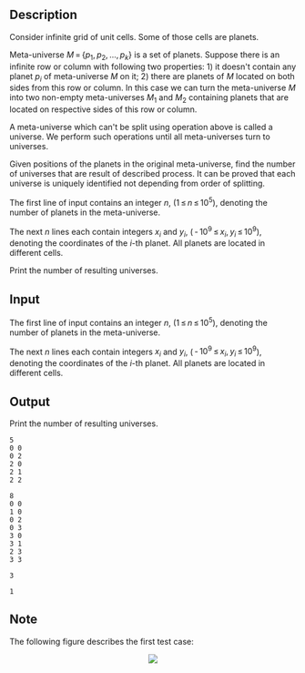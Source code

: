 ## Description

<div><p>Consider infinite grid of unit cells. Some of those cells are <span class="tex-font-style-it">planets</span>. </p><p><span class="tex-font-style-it">Meta-universe</span> <span class="tex-span"><i>M</i> = {<i>p</i><sub class="lower-index">1</sub>, <i>p</i><sub class="lower-index">2</sub>, ..., <i>p</i><sub class="lower-index"><i>k</i></sub>}</span> is a set of planets. Suppose there is an infinite row or column with following two properties: 1) it doesn't contain any planet <span class="tex-span"><i>p</i><sub class="lower-index"><i>i</i></sub></span> of meta-universe <span class="tex-span"><i>M</i></span> on it; 2) there are planets of <span class="tex-span"><i>M</i></span> located on both sides from this row or column. In this case we can turn the meta-universe <span class="tex-span"><i>M</i></span> into two non-empty meta-universes <span class="tex-span"><i>M</i><sub class="lower-index">1</sub></span> and <span class="tex-span"><i>M</i><sub class="lower-index">2</sub></span> containing planets that are located on respective sides of this row or column. </p><p>A meta-universe which can't be split using operation above is called a <span class="tex-font-style-it">universe</span>. We perform such operations until all meta-universes turn to universes.</p><p>Given positions of the planets in the original meta-universe, find the number of universes that are result of described process. It can be proved that each universe is uniquely identified not depending from order of splitting.</p></div><div class="input-specification"><p>The first line of input contains an integer <span class="tex-span"><i>n</i></span>, (<span class="tex-span">1 ≤ <i>n</i> ≤ 10<sup class="upper-index">5</sup></span>), denoting the number of planets in the meta-universe.</p><p>The next <span class="tex-span"><i>n</i></span> lines each contain integers <span class="tex-span"><i>x</i><sub class="lower-index"><i>i</i></sub></span> and <span class="tex-span"><i>y</i><sub class="lower-index"><i>i</i></sub></span>, (<span class="tex-span"> - 10<sup class="upper-index">9</sup> ≤ <i>x</i><sub class="lower-index"><i>i</i></sub>, <i>y</i><sub class="lower-index"><i>i</i></sub> ≤ 10<sup class="upper-index">9</sup></span>), denoting the coordinates of the <span class="tex-span"><i>i</i></span>-th planet. All planets are located in different cells.</p></div><div class="output-specification"><p>Print the number of resulting universes.</p></div>

## Input

<p>The first line of input contains an integer <span class="tex-span"><i>n</i></span>, (<span class="tex-span">1 ≤ <i>n</i> ≤ 10<sup class="upper-index">5</sup></span>), denoting the number of planets in the meta-universe.</p><p>The next <span class="tex-span"><i>n</i></span> lines each contain integers <span class="tex-span"><i>x</i><sub class="lower-index"><i>i</i></sub></span> and <span class="tex-span"><i>y</i><sub class="lower-index"><i>i</i></sub></span>, (<span class="tex-span"> - 10<sup class="upper-index">9</sup> ≤ <i>x</i><sub class="lower-index"><i>i</i></sub>, <i>y</i><sub class="lower-index"><i>i</i></sub> ≤ 10<sup class="upper-index">9</sup></span>), denoting the coordinates of the <span class="tex-span"><i>i</i></span>-th planet. All planets are located in different cells.</p>

## Output

<p>Print the number of resulting universes.</p>





```input1
5
0 0
0 2
2 0
2 1
2 2

```




```input2
8
0 0
1 0
0 2
0 3
3 0
3 1
2 3
3 3

```




```output1
3

```




```output2
1

```



## Note

<p>The following figure describes the first test case:</p><center> <img class="tex-graphics" src="file://R9R2aOGC.png" style="max-width: 100.0%;max-height: 100.0%;"> </center>
